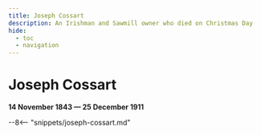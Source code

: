 ```yaml
---
title: Joseph Cossart
description: An Irishman and Sawmill owner who died on Christmas Day
hide:
  - toc
  - navigation 
---
```


# Joseph Cossart

**14 November 1843 — 25 December 1911**

--8<-- "snippets/joseph-cossart.md"
